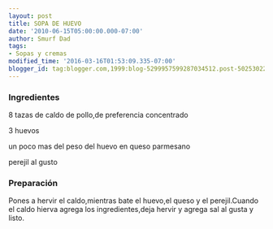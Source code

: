 ```yaml
---
layout: post
title: SOPA DE HUEVO
date: '2010-06-15T05:00:00.000-07:00'
author: Smurf Dad
tags:
- Sopas y cremas
modified_time: '2016-03-16T01:53:09.335-07:00'
blogger_id: tag:blogger.com,1999:blog-5299957599287034512.post-5025302218529850603
---
```


<h3>Ingredientes</h3>

8 tazas de caldo de pollo,de preferencia concentrado

3 huevos

un poco mas del peso del huevo en queso parmesano

perejil al gusto

<h3>Preparación</h3>

Pones a hervir el caldo,mientras bate el huevo,el queso y el perejil.Cuando el caldo hierva agrega los ingredientes,deja hervir y agrega sal al gusta y listo.


